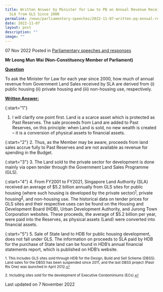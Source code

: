 ```yaml
---
title: Written Answer by Minister for Law to PQ on Annual Revenue Received by
  SLA from GLS Since 2000
permalink: /news/parliamentary-speeches/2022-11-07-written-pq-annual-revenue-received-sla-gls-since-2000/
date: 2022-11-07
layout: post
description: ""
image: ""
---
```

07 Nov 2022 Posted in [Parliamentary speeches and responses](/news/parliamentary-speeches)

**Mr Leong Mun Wai (Non-Constituency Member of Parliament)**

<b><u>Question</u></b>

To ask the Minister for Law for each year since 2000, how much of annual revenue from Government Land Sales received by SLA are derived from (i) public housing (ii) private housing and (iii) non-housing use, respectively.

<b><u>Written Answer:</u></b>

{:start="1"}
1.	I will clarify one point first. Land is a scarce asset which is protected as Past Reserves. The sale proceeds from Land are added to Past Reserves, on this principle: when Land is sold, no new wealth is created – it is a conversion of physical assets to financial assets.

{:start="2"}
2.	Thus, as the Member may be aware, proceeds from land sales accrue fully to Past Reserves and are not available as revenue for spending in the Budget.

{:start="3"}
3.	The Land sold to the private sector for development is done mainly via open tender through the Government Land Sales Programme (GLS).

{:start="4"}
4.	From FY2001 to FY2021, Singapore Land Authority (SLA) received an average of $5.2 billion annually from GLS sites for public housing (where such housing is developed by the private sector)<sup><a href="#fn1" id="ref1">1</a></sup>, private housing<sup><a href="#fn2" id="ref2">2</a></sup>, and non-housing use. The historical data on tender prices for GLS sites and their respective uses can be found on the Housing and Development Board (HDB), Urban Development Authority, and Jurong Town Corporation websites. These proceeds, the average of $5.2 billion per year, were paid into the Reserves, as physical assets (Land) were converted into financial assets.

{:start="5"}
5.	Sale of State land to HDB for public housing development, does not fall under GLS. The information on proceeds to SLA paid by HDB for the purchase of State land can be found in HDB’s annual financial statements report, which is published on HDB’s website.
 
 <p><sup id="fn1">1. This includes GLS sites sold through HDB for the Design, Build and Sell Scheme (DBSS). Land sales for the DBSS has been suspended since 2011, and the last DBSS project (Pasir Ris One) was launched in April 2012.<a href="#ref1" title="Jump back to footnote 1 in the text.">↩</a></sup></p>

<p><sup id="fn2">2. Including sites sold for the development of Executive Condominiums (ECs).<a href="#ref2" title="Jump back to footnote 2 in the text.">↩</a></sup></p>

<p class="right-side-updated">Last updated on 7 November 2022</p>